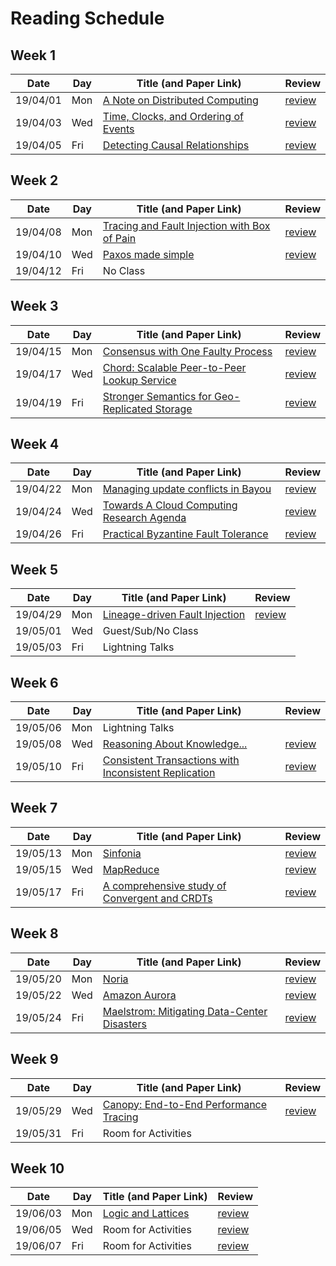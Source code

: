 # Reading Schedule

## Week 1

| Date     | Day | Title (and Paper Link)                                 | Review                           |
| -------- | --- | ------------------------------------------------------ | -------------------------------- |
| 19/04/01 | Mon | [A Note on Distributed Computing][note-distributed]    | [review](./2019.04.01.review.md) |
| 19/04/03 | Wed | [Time, Clocks, and Ordering of Events][lamport-clocks] | [review](./2019.04.03.review.md) |
| 19/04/05 | Fri | [Detecting Causal Relationships][detect-causal]        | [review](./2019.04.05.review.md) |


## Week 2

| Date     | Day | Title (and Paper Link)                                         | Review                           |
| -------- | --- | -------------------------------------------------------------- | -------------------------------- |
| 19/04/08 | Mon | [Tracing and Fault Injection with Box of Pain][box-of-pain]    | [review](./2019.04.08.review.md) |
| 19/04/10 | Wed | [Paxos made simple][paxos-simple]                              | [review](./2019.04.10.review.md) |
| 19/04/12 | Fri | No Class                                                       |                                  |

## Week 3

| Date     | Day | Title (and Paper Link)                                              | Review                           |
| -------- | --- | ------------------------------------------------------------------- | -------------------------------- |
| 19/04/15 | Mon | [Consensus with One Faulty Process][one-faulty-proc]                | [review](./2019.04.15.review.md) |
| 19/04/17 | Wed | [Chord: Scalable Peer-to-Peer Lookup Service][chord]                | [review](./2019.04.17.review.md) |
| 19/04/19 | Fri | [Stronger Semantics for Geo-Replicated Storage][geo-repl-semantics] | [review](./2019.04.19.review.md) |

## Week 4

| Date     | Day | Title (and Paper Link)                                           | Review                           |
| -------- | --- | ---------------------------------------------------------------- | -------------------------------- |
| 19/04/22 | Mon | [Managing update conflicts in Bayou][bayou-conflicts]            | [review](./2019.04.22.review.md) |
| 19/04/24 | Wed | [Towards A Cloud Computing Research Agenda][toward-cloud-agenda] | [review](./2019.04.24.review.md) |
| 19/04/26 | Fri | [Practical Byzantine Fault Tolerance][byzantine-fault]           | [review](./2019.04.26.review.md) |

## Week 5

| Date     | Day | Title (and Paper Link)                              | Review                           |
| -------- | --- | --------------------------------------------------- | -------------------------------- |
| 19/04/29 | Mon | [Lineage-driven Fault Injection][ldfi]              | [review](./2019.05.03.review.md) |
| 19/05/01 | Wed | Guest/Sub/No Class                                  |                                  |
| 19/05/03 | Fri | Lightning Talks                                     |                                  |


## Week 6

| Date     | Day | Title (and Paper Link)                                           | Review                           |
| -------- | --- | ---------------------------------------------------------------- | -------------------------------- |
| 19/05/06 | Mon | Lightning Talks                                                  |                                  |
| 19/05/08 | Wed | [Reasoning About Knowledge... ][knowledge-analysis]              | [review](./2019.05.08.review.md) |
| 19/05/10 | Fri | [Consistent Transactions with Inconsistent Replication][tapir]   | [review](./2019.05.10.review.md) |

## Week 7

| Date     | Day | Title (and Paper Link)                                            | Review                             |
| -------- | --- | ----------------------------------------------------------------- | ---------------------------------- |
| 19/05/13 | Mon | [Sinfonia][sinfonia]                                              | [review](./2019.05.13.review.md)   |
| 19/05/15 | Wed | [MapReduce][mapreduce]                                            | [review](./2019.05.15.review.md)   |
| 19/05/17 | Fri | [A comprehensive study of Convergent and CRDTs][convergent-crdt]  | [review](./2019.05.17.review.md)   |

## Week 8

| Date     | Day | Title (and Paper Link)                                   | Review                           |
| -------- | --- | -------------------------------------------------------- | -------------------------------- |
| 19/05/20 | Mon | [Noria][noria]                                           | [review](./2019.05.20.review.md) |
| 19/05/22 | Wed | [Amazon Aurora][aurora]                                  | [review](./2019.05.22.review.md) |
| 19/05/24 | Fri | [Maelstrom: Mitigating Data-Center Disasters][maelstrom] | [review](./2019.05.24.review.md) |

## Week 9

| Date     | Day | Title (and Paper Link)                             | Review                           |
| -------- | --- | -------------------------------------------------- | -------------------------------- |
| 19/05/29 | Wed | [Canopy: End-to-End Performance Tracing][canopy]   | [review](./2019.05.29.review.md) |
| 19/05/31 | Fri | Room for Activities                                |                                  |

## Week 10

| Date     | Day | Title (and Paper Link)                   | Review                            |
| -------- | --- | ---------------------------------------- | --------------------------------- |
| 19/06/03 | Mon | [Logic and Lattices][logic-and-lattices] | [review](./2019.06.03.review.md)  |
| 19/06/05 | Wed | Room for Activities                      | [review](./2019.06.05.review.md)  |
| 19/06/07 | Fri | Room for Activities                      | [review](./2019.06.07.review.md)  |


<!-- Paper Links -->
[note-distributed]:     http://citeseerx.ist.psu.edu/viewdoc/summary?doi=10.1.1.41.7628
[lamport-clocks]:       http://amturing.acm.org/p558-lamport.pdf
[detect-causal]:        https://www.vs.inf.ethz.ch/publ/papers/holygrail.pdf
[dynamo]:               http://www.allthingsdistributed.com/files/amazon-dynamo-sosp2007.pdf
[bayou-conflicts]:       http://zoo.cs.yale.edu/classes/cs422/2013/bib/terry95managing.pdf
[chord]:                https://pdos.csail.mit.edu/papers/chord:sigcomm01/chord_sigcomm.pdf
[model-chord]:          http://www.sigcomm.org/sites/default/files/ccr/papers/2012/April/2185376-2185383.pdf
[one-faulty-proc]:      https://groups.csail.mit.edu/tds/papers/Lynch/jacm85.pdf
[knowledge-analysis]:   https://www.cs.cornell.edu/home/halpern/papers/UsingRAK.pdf
[paxos-simple]:         http://research.microsoft.com/en-us/um/people/lamport/pubs/paxos-simple.pdf
[statemachine-repl]:    https://www.cs.cornell.edu/fbs/publications/SMSurvey.pdf
[understand-consensus]: https://ramcloud.stanford.edu/wiki/download/attachments/11370504/raft.pdf
[ldfi]:                  https://people.ucsc.edu/~palvaro/molly.pdf
[detect-config-errors]:  https://www.usenix.org/system/files/conference/osdi16/osdi16-xu.pdf
[geo-repl-semantics]:   https://www.usenix.org/system/files/conference/nsdi13/nsdi13-final149.pdf
[tapir]:                https://syslab.cs.washington.edu/papers/tapir-tr14.pdf
[byzantine-fault]:      http://pmg.csail.mit.edu/papers/osdi99.pdf
[bitcoin]:              https://bitcoin.org/bitcoin.pdf
[view-of-cloud]:        https://www2.eecs.berkeley.edu/Pubs/TechRpts/2009/EECS-2009-28.pdf
[toward-cloud-agenda]:  https://www.cs.purdue.edu/homes/bb/cs590/handouts/Cornell.pdf
[sinfonia]:             http://www.sosp2007.org/papers/sosp064-aguilera.pdf
[mapreduce]:            http://static.googleusercontent.com/media/research.google.com/en//archive/mapreduce-osdi04.pdf
[convergent-crdt]:      http://hal.upmc.fr/inria-00555588/document
[logic-and-lattices]:   http://db.cs.berkeley.edu/papers/UCB-lattice-tr.pdf
[coord-avoid-dbms]:     http://www.vldb.org/pvldb/vol8/p185-bailis.pdf
[no-paxos-overhead]:    https://www.usenix.org/system/files/conference/osdi16/osdi16-li.pdf
[net-diff-provenance]:   http://www.cis.upenn.edu/~angchen/papers/sigcomm-2016.pdf
[pensieve]:             http://www.eecg.toronto.edu/~yuan/papers/pensieve-sosp17.pdf
[box-of-pain]:          https://arxiv.org/pdf/1903.12226.pdf
[noria]:                https://www.usenix.org/conference/osdi18/presentation/gjengset
[aurora]:               https://dl.acm.org/citation.cfm?id=3183713.3196937
[maelstrom]:            https://www.usenix.org/conference/osdi18/presentation/veeraraghavan
[canopy]:               https://research.fb.com/publications/canopy-end-to-end-performance-tracing-at-scale/

<!-- Orphaned Papers -->
<!--
[Lightweight Modeling to Understand Chord]      [model-chord]
[Dynamo: Amazon's Available Key-Value Store]     [dynamo]
[Early Detection of Configuration Errors]         [detect-config-errors]
[State machine replication]                      [statemachine-repl]
[Understandable Consensus Algorithm]             [understand-consensus]
[Bitcoin: A Peer-to-Peer Electronic Cash System] [bitcoin]
[A view of Cloud Computing]                      [view-of-cloud]
[Network Diagnostics with Differential Provenance][net-diff-provenance]
[Just Say NO to Paxos Overhead]                  [no-paxos-overhead]
[Coordination Avoidance in Database Systems]     [coord-avoid-dbms]
[Pensieve: Non-Intrusive Failure Reproduction]   [pensieve]
-->
